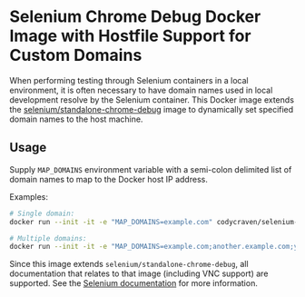 # Selenium Chrome Debug Docker Image with Hostfile Support for Custom Domains

When performing testing through Selenium containers in a local environment, it is often necessary to have domain names used in local development resolve by the Selenium container. This Docker image extends the [selenium/standalone-chrome-debug](https://hub.docker.com/r/selenium/standalone-chrome-debug/) image to dynamically set specified domain names to the host machine.

## Usage

Supply `MAP_DOMAINS` environment variable with a semi-colon delimited list of domain names to map to the Docker host IP address.

Examples:

```bash
# Single domain:
docker run --init -it -e "MAP_DOMAINS=example.com" codycraven/selenium-chrome-debug-hostfile

# Multiple domains:
docker run --init -it -e "MAP_DOMAINS=example.com;another.example.com;yet-another-domain.example.com" codycraven/selenium-chrome-debug-hostfile
```

Since this image extends `selenium/standalone-chrome-debug`, all documentation that relates to that image (including VNC support) are supported. See the [Selenium documentation](https://github.com/SeleniumHQ/docker-selenium) for more information.